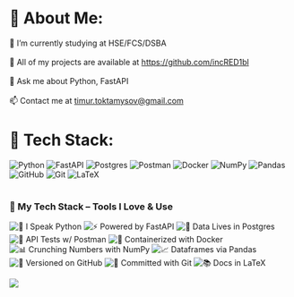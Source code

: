 # 💫 About Me:
🚀 I’m currently studying at HSE/FCS/DSBA<br><br>🎨 All of my projects are available at https://github.com/incRED1bl<br><br>💬 Ask me about Python, FastAPI<br><br>📫 Contact me at timur.toktamysov@gmail.com

# 🧪 Tech Stack:
![Python](https://img.shields.io/badge/python-3670A0?style=for-the-badge&logo=python&logoColor=ffdd54) ![FastAPI](https://img.shields.io/badge/FastAPI-005571?style=for-the-badge&logo=fastapi) ![Postgres](https://img.shields.io/badge/postgres-%23316192.svg?style=for-the-badge&logo=postgresql&logoColor=white) ![Postman](https://img.shields.io/badge/Postman-FF6C37?style=for-the-badge&logo=postman&logoColor=white) ![Docker](https://img.shields.io/badge/docker-%230db7ed.svg?style=for-the-badge&logo=docker&logoColor=white) ![NumPy](https://img.shields.io/badge/numpy-%23013243.svg?style=for-the-badge&logo=numpy&logoColor=white) ![Pandas](https://img.shields.io/badge/pandas-%23150458.svg?style=for-the-badge&logo=pandas&logoColor=white) ![GitHub](https://img.shields.io/badge/github-%23121011.svg?style=for-the-badge&logo=github&logoColor=white) ![Git](https://img.shields.io/badge/git-%23F05033.svg?style=for-the-badge&logo=git&logoColor=white) ![LaTeX](https://img.shields.io/badge/latex-%23008080.svg?style=for-the-badge&logo=latex&logoColor=white) 
#

### 🚀 My Tech Stack – Tools I Love & Use

![🐍 I Speak Python](https://img.shields.io/badge/I%20Speak-Python-3670A0?style=for-the-badge&logo=python&logoColor=ffdd54)
![⚡ Powered by FastAPI](https://img.shields.io/badge/Powered%20By-FastAPI-009688?style=for-the-badge&logo=fastapi&logoColor=white)
![🐘 Data Lives in Postgres](https://img.shields.io/badge/Data%20Lives%20in-Postgres-336791?style=for-the-badge&logo=postgresql&logoColor=white)
![🔧 API Tests w/ Postman](https://img.shields.io/badge/API%20Tests-Postman-FF6C37?style=for-the-badge&logo=postman&logoColor=white)
![🐳 Containerized with Docker](https://img.shields.io/badge/Containerized%20with-Docker-2496ED?style=for-the-badge&logo=docker&logoColor=white)
![📊 Crunching Numbers with NumPy](https://img.shields.io/badge/Crunching%20Numbers-NumPy-013243?style=for-the-badge&logo=numpy&logoColor=white)
![📈 Dataframes via Pandas](https://img.shields.io/badge/Dataframes%20via-Pandas-150458?style=for-the-badge&logo=pandas&logoColor=white)
![🐙 Versioned on GitHub](https://img.shields.io/badge/Versioned%20on-GitHub-181717?style=for-the-badge&logo=github&logoColor=white)
![🔁 Committed with Git](https://img.shields.io/badge/Committed%20with-Git-F05032?style=for-the-badge&logo=git&logoColor=white)
![📚 Docs in LaTeX](https://img.shields.io/badge/Docs%20in-LaTeX-008080?style=for-the-badge&logo=latex&logoColor=white)


![](https://github-readme-stats.vercel.app/api/top-langs/?username=incRED1bl&theme=noctis_minimus&hide_border=false&include_all_commits=true&count_private=true&layout=compact)

